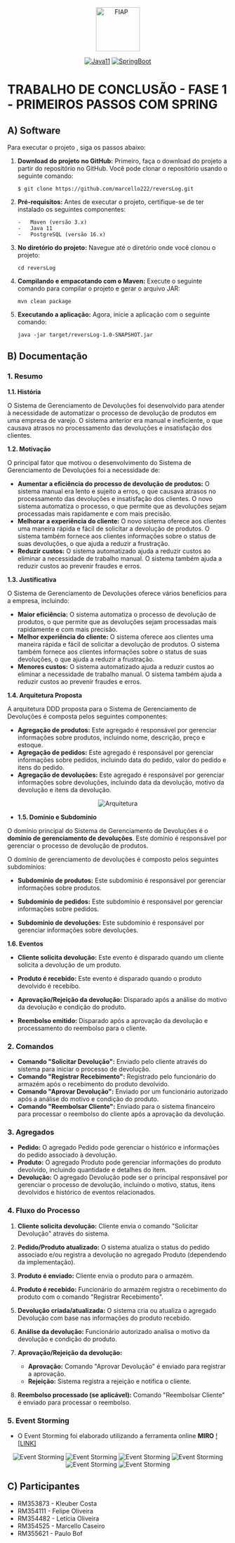 <div align="center">
<a href="https://www.fiap.com.br" target="_blank">
    <img src="https://on.fiap.com.br/theme/fiap/postech/pos-tech.png" height="100px" alt="FIAP" class="center"/>
</a>

[![Java11](https://img.shields.io/badge/devel-Java-brightgreen)](https://docs.oracle.com/en/java/javase/11)
[![SpringBoot](https://img.shields.io/badge/framework-SpringBoot-brightgreen)](https://docs.spring.io/spring-boot/docs/current/reference/htmlsingle)
</div>

# TRABALHO DE CONCLUSÃO - FASE 1 - PRIMEIROS PASSOS COM SPRING

## A) Software

Para executar o projeto , siga os passos abaixo:
1.  **Download do projeto no GitHub:**  Primeiro, faça o download do projeto a partir do repositório no GitHub. Você pode clonar o repositório usando o seguinte comando:

    ```shell
    $ git clone https://github.com/marcello222/reversLog.git
    ```
4.  **Pré-requisitos:**  Antes de executar o projeto, certifique-se de ter instalado os seguintes componentes:
    ```shell  
    -   Maven (versão 3.x)
    -   Java 11
    -   PostgreSQL (versão 16.x)
     ```
5.  **No diretório do projeto:**  Navegue até o diretório onde você clonou o projeto:
    ```shell
    cd reversLog
    ```
6.  **Compilando e empacotando com o Maven:**  Execute o seguinte comando para compilar o projeto e gerar o arquivo JAR:
    ```shell
    mvn clean package
    ```
8.  **Executando a aplicação:**  Agora, inicie a aplicação com o seguinte comando:
    ```shell
    java -jar target/reversLog-1.0-SNAPSHOT.jar
    ```
## B) Documentação

### 1. Resumo

**1.1. História**

O Sistema de Gerenciamento de Devoluções foi desenvolvido para atender à necessidade de automatizar o processo de devolução de produtos em uma empresa de varejo. O sistema anterior era manual e ineficiente, o que causava atrasos no processamento das devoluções e insatisfação dos clientes.

**1.2. Motivação**

O principal fator que motivou o desenvolvimento do Sistema de Gerenciamento de Devoluções foi a necessidade de:

-   **Aumentar a eficiência do processo de devolução de produtos:** O sistema manual era lento e sujeito a erros, o que causava atrasos no processamento das devoluções e insatisfação dos clientes. O novo sistema automatiza o processo, o que permite que as devoluções sejam processadas mais rapidamente e com mais precisão.
-   **Melhorar a experiência do cliente:** O novo sistema oferece aos clientes uma maneira rápida e fácil de solicitar a devolução de produtos. O sistema também fornece aos clientes informações sobre o status de suas devoluções, o que ajuda a reduzir a frustração.
-   **Reduzir custos:** O sistema automatizado ajuda a reduzir custos ao eliminar a necessidade de trabalho manual. O sistema também ajuda a reduzir custos ao prevenir fraudes e erros.

**1.3. Justificativa**

O Sistema de Gerenciamento de Devoluções oferece vários benefícios para a empresa, incluindo:

-   **Maior eficiência:** O sistema automatiza o processo de devolução de produtos, o que permite que as devoluções sejam processadas mais rapidamente e com mais precisão.
-   **Melhor experiência do cliente:** O sistema oferece aos clientes uma maneira rápida e fácil de solicitar a devolução de produtos. O sistema também fornece aos clientes informações sobre o status de suas devoluções, o que ajuda a reduzir a frustração.
-   **Menores custos:** O sistema automatizado ajuda a reduzir custos ao eliminar a necessidade de trabalho manual. O sistema também ajuda a reduzir custos ao prevenir fraudes e erros.

**1.4. Arquitetura Proposta**

A arquitetura DDD proposta para o Sistema de Gerenciamento de Devoluções é composta pelos seguintes componentes:

-   **Agregação de produtos:** Este agregado é responsável por gerenciar informações sobre produtos, incluindo nome, descrição, preço e estoque.
-   **Agregação de pedidos:** Este agregado é responsável por gerenciar informações sobre pedidos, incluindo data do pedido, valor do pedido e itens do pedido.
-   **Agregação de devoluções:** Este agregado é responsável por gerenciar informações sobre devoluções, incluindo data da devolução, motivo da devolução e itens da devolução.

<p align="center">
  <img src="images/arquitetura-1.png" alt="Arquitetura" />
</p>


- **1.5. Domínio e Subdomínio**

O domínio principal do Sistema de Gerenciamento de Devoluções é o **domínio de gerenciamento de devoluções**. Este domínio é responsável por gerenciar o processo de devolução de produtos.

O domínio de gerenciamento de devoluções é composto pelos seguintes subdomínios:

-   **Subdomínio de produtos:** Este subdomínio é responsável por gerenciar informações sobre produtos.

-   **Subdomínio de pedidos:** Este subdomínio é responsável por gerenciar informações sobre pedidos.

-   **Subdomínio de devoluções:** Este subdomínio é responsável por gerenciar informações sobre devoluções.

**1.6. Eventos**

-   **Cliente solicita devolução:** Este evento é disparado quando um cliente solicita a devolução de um produto.

-   **Produto é recebido:** Este evento é disparado quando o produto devolvido é recebibo.

-   **Aprovação/Rejeição da devolução:** Disparado após a análise do motivo da devolução e condição do produto.

-   **Reembolso emitido:** Disparado após a aprovação da devolução e processamento do reembolso para o cliente.


### 2. Comandos

-   **Comando "Solicitar Devolução":** Enviado pelo cliente através do sistema para iniciar o processo de devolução.
-   **Comando "Registrar Recebimento":** Registrado pelo funcionário do armazém após o recebimento do produto devolvido.
-   **Comando "Aprovar Devolução":** Enviado por um funcionário autorizado após a análise do motivo e condição do produto.
-   **Comando "Reembolsar Cliente":** Enviado para o sistema financeiro para processar o reembolso do cliente após a aprovação da devolução.

###  3. Agregados

-   **Pedido:** O agregado Pedido pode gerenciar o histórico e informações do pedido associado à devolução.
-   **Produto:** O agregado Produto pode gerenciar informações do produto devolvido, incluindo quantidade e detalhes do item.
-   **Devolução:** O agregado Devolução pode ser o principal responsável por gerenciar o processo de devolução, incluindo o motivo, status, itens devolvidos e histórico de eventos relacionados.

###  4. Fluxo do Processo

1.  **Cliente solicita devolução:** Cliente envia o comando "Solicitar Devolução" através do sistema.

2.  **Pedido/Produto atualizado:** O sistema atualiza o status do pedido associado e/ou registra a devolução no agregado Produto (dependendo da implementação).

3.  **Produto é enviado:** Cliente envia o produto para o armazém.

4.  **Produto é recebido:** Funcionário do armazém registra o recebimento do produto com o comando "Registrar Recebimento".

5.  **Devolução criada/atualizada:** O sistema cria ou atualiza o agregado Devolução com base nas informações do produto recebido.

6.  **Análise da devolução:** Funcionário autorizado analisa o motivo da devolução e condição do produto.

7.  **Aprovação/Rejeição da devolução:**

    -   **Aprovação:** Comando "Aprovar Devolução" é enviado para registrar a aprovação.
    -   **Rejeição:** Sistema registra a rejeição e notifica o cliente.
8.  **Reembolso processado (se aplicável):** Comando "Reembolsar Cliente" é enviado para processar o reembolso.


###  5. Event Storming

-   O Event Storming foi elaborado utilizando a ferramenta online **MIRO**
[![LINK]](https://miro.com/app/board/uXjVKTlAnh4=/)

<p align="center">
  <img src="images/event-storming-1.png" alt="Event Storming" />
  <img src="images/event-storming-2.png" alt="Event Storming" />
  <img src="images/event-storming-3.png" alt="Event Storming" />
  <img src="images/event-storming-4.png" alt="Event Storming" />
  <img src="images/event-storming-5.png" alt="Event Storming" />
  <img src="images/event-storming-6.png" alt="Event Storming" />
</p>

## C) Participantes

-   RM353873 - Kleuber Costa
-   RM354111 - Felipe Oliveira
-   RM354482 - Letícia Oliveira
-   RM354525 - Marcello Caseiro
-   RM355621 - Paulo Bof
